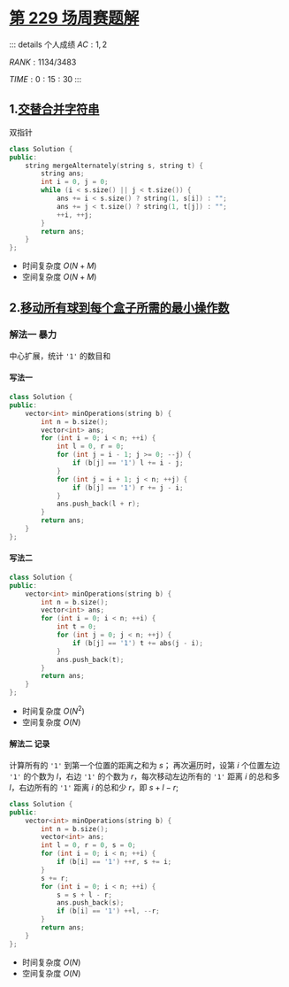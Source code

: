 # [第 229 场周赛题解](https://leetcode-cn.com/contest/weekly-contest-229/)

::: details 个人成绩
$AC: 1,2$

$RANK: 1134 / 3483$

$TIME: 0:15:30$
:::

## 1.[交替合并字符串](https://leetcode-cn.com/problems/merge-strings-alternately/)

双指针

```cpp
class Solution {
public:
    string mergeAlternately(string s, string t) {
        string ans;
        int i = 0, j = 0;
        while (i < s.size() || j < t.size()) {
            ans += i < s.size() ? string(1, s[i]) : "";
            ans += j < t.size() ? string(1, t[j]) : "";
            ++i, ++j;
        }
        return ans;
    }
};
```

- 时间复杂度 $O(N+M)$
- 空间复杂度 $O(N+M)$

## 2.[移动所有球到每个盒子所需的最小操作数](https://leetcode-cn.com/problems/minimum-number-of-operations-to-move-all-balls-to-each-box/)

### 解法一 暴力

中心扩展，统计 `'1'` 的数目和

#### 写法一

```cpp
class Solution {
public:
    vector<int> minOperations(string b) {
        int n = b.size();
        vector<int> ans;
        for (int i = 0; i < n; ++i) {
            int l = 0, r = 0;
            for (int j = i - 1; j >= 0; --j) {
                if (b[j] == '1') l += i - j;
            }
            for (int j = i + 1; j < n; ++j) {
                if (b[j] == '1') r += j - i;
            }
            ans.push_back(l + r);
        }
        return ans;
    }
};
```

#### 写法二

```cpp
class Solution {
public:
    vector<int> minOperations(string b) {
        int n = b.size();
        vector<int> ans;
        for (int i = 0; i < n; ++i) {
            int t = 0;
            for (int j = 0; j < n; ++j) {
                if (b[j] == '1') t += abs(j - i);
            }
            ans.push_back(t);
        }
        return ans;
    }
};
```

- 时间复杂度 $O(N^2)$
- 空间复杂度 $O(N)$

#### 解法二 记录

计算所有的 `'1'` 到第一个位置的距离之和为 $s$；
再次遍历时，设第 $i$ 个位置左边 `'1'` 的个数为 $l$，右边 `'1'` 的个数为 $r$，每次移动左边所有的 `'1'` 距离 $i$ 的总和多 $l$，右边所有的 `'1'` 距离 $i$ 的总和少 $r$，即 $s + l - r$;

```cpp
class Solution {
public:
    vector<int> minOperations(string b) {
        int n = b.size();
        vector<int> ans;
        int l = 0, r = 0, s = 0;
        for (int i = 0; i < n; ++i) {
            if (b[i] == '1') ++r, s += i;
        }
        s += r;
        for (int i = 0; i < n; ++i) {
            s = s + l - r;
            ans.push_back(s);
            if (b[i] == '1') ++l, --r;
        }
        return ans;
    }
};
```

- 时间复杂度 $O(N)$
- 空间复杂度 $O(N)$
